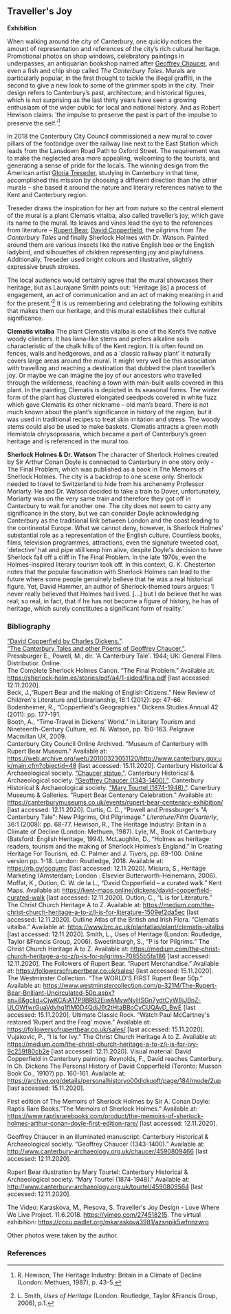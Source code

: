 ## Traveller's Joy

**Exhibition**

When walking around the city of Canterbury, one quickly notices the amount of representation and references of the city’s rich cultural heritage. Promotional photos on shop windows, celebratory paintings in underpasses, an antiquarian bookshop named after [Geoffrey Chaucer](/14c/14c-chaucer-biography), and even a fish and chip shop called _The Canterbury Tales_. Murals are particularly popular, in the first thought to tackle the illegal graffiti, in the second to give a new look to some of the grimmer spots in the city. Their design refers to Canterbury’s past, architecture, and historical figures, which is not surprising as the last thirty years have seen a growing enthusiasm of the wider public for local and national history.  And as Robert Hewison claims: ʹthe impulse to preserve the past is part of the impulse to preserve the self.ʹ[^ref1] 

In 2018 the Canterbury City Council commissioned a new mural to cover pillars of the footbridge over the railway line next to the East Station which leads from the Lansdown Road Path to Oxford Street. The requirement was to make the neglected area more appealing, welcoming to the tourists, and generating a sense of pride for the locals. The winning design from the American artist [Gloria Treseder](https://www.gtreseder.com/), studying in Canterbury in that time, accomplished this mission by choosing a different direction than the other murals – she based it around the nature and literary references native to the Kent and Canterbury region.

Treseder draws the inspiration for her art from nature so the central element of the mural is a plant Clematis vitalba, also called traveller’s joy, which gave its name to the mural. Its leaves and vines lead the eye to the references from literature – [Rupert Bear](20c-tourtel-biography), [David Copperfield](/dickens/david-copperfield-curated-walk/), the pilgrims from _The Canterbury Tales_ and finally Sherlock Holmes with Dr. Watson. Painted around them are various insects like the native English bee or the English ladybird, and silhouettes of children representing joy and playfulness. Additionally, Treseder used bright colours and illustrative, slightly expressive brush strokes.

The local audience would certainly agree that the mural showcases their heritage, but as Laurajane Smith points out: 'Heritage [is] a process of engagement, an act of communication and an act of making meaning in and for the present.'[^ref2]  It is us remembering and celebrating the following exhibits that makes them our heritage, and this mural establishes their cultural significance.

**Clematis vitalba**
The plant Clematis vitalba is one of the Kent’s five native woody climbers.  It has liana-like stems and prefers alkaline soils characteristic of the chalk hills of the Kent region. It is often found on fences, walls and hedgerows, and as a 'classic railway plant' it naturally covers large areas around the mural.  It might very well be this association with travelling and reaching a destination that dubbed the plant traveller’s joy. Or maybe we can imagine the joy of our ancestors who travelled through the wilderness, reaching a town with man-built walls covered in this plant. In the painting, Clematis is depicted in its seasonal forms. The winter form of the plant has clustered elongated seedpods covered in white fuzz which gave Clematis its other nickname – old man’s beard. There is not much known about the plant’s significance in history of the region, but it was used in traditional recipes to treat skin irritation and stress. The woody stems could also be used to make baskets. Clematis attracts a green moth Hemistola chrysoprasaria, which became a part of Canterbury’s green heritage and is referenced in the mural too. 

**Sherlock Holmes & Dr. Watson**
The character of Sherlock Holmes created by Sir Arthur Conan Doyle is connected to Canterbury in one story only - The Final Problem, which was published as a book in The Memoirs of Sherlock Holmes. The city is a backdrop to one scene only. Sherlock needed to travel to Switzerland to hide from his archenemy Professor Moriarty. He and Dr. Watson decided to take a train to Dover, unfortunately, Moriarty was on the very same train and therefore they got off in Canterbury to wait for another one.  The city does not seem to carry any significance in the story, but we can consider Doyle acknowledging Canterbury as the traditional link between London and the coast leading to the continental Europe. What we cannot deny, however, is Sherlock Holmes' substantial role as a representation of the English culture. Countless books, films, television programmes, attractions, even the signature tweeted coat, ʹdetectiveʹ hat and pipe still keep him alive, despite Doyle's decision to have Sherlock fall off a cliff in The Final Problem. In the late 1970s, even the Holmes-inspired literary tourism took off.  In this context, G. K. Chesterton notes that the popular fascination with Sherlock Holmes can lead to the future where some people genuinely believe that he was a real historical figure. Yet, David Hammer, an author of Sherlock-themed tours argues:
 ʹI never really believed that Holmes had lived. […] but I do believe that he was real; so real, in fact, that if he has not become a figure of history, he has of heritage, which surely constitutes a significant form of reality.ʹ 

### Bibliography

[“David Copperfield by Charles Dickens.”](http://www.literatureproject.com/david-copperfield/index.htm).   
[“The Canterbury Tales and other Poems of Geoffrey Chaucer.”](http://www.literatureproject.com/canterbury-tales/index.htm).   
Pressburger E., Powell, M., dir. 'A Canterbury Tale'. 1944; UK: General Films Distributior. Online.   
The Complete Sherlock Holmes Canon. “The Final Problem.” Available at: https://sherlock-holm.es/stories/pdf/a4/1-sided/fina.pdf [last accessed: 12.11.2020].   
Beck, J.,”Rupert Bear and the making of English Citizens.” New Review of Children's Literature and Librarianship, 18:1 (2012): pp: 47-66.   
Bodenheimer, R., “Copperfield's Geographies.” Dickens Studies Annual  42 (2011): pp. 177-191.   
Booth, A., “Time-Travel in Dickens' World.” In Literary Tourism and Nineteenth-Century Culture, ed. N. Watson, pp. 150-163. Pelgrave Macmillan UK, 2009.   
Canterbury City Council Online Archived. “Museum of Canterbury with Rupert Bear Museum.” Available at: https://web.archive.org/web/20100323051120/http://www.canterbury.gov.uk/main.cfm?objectid=48 [last accessed: 15.11.2020].
Canterbury Historical & Archaeological society. [“Chaucer statue.”](http://www.canterbury-archaeology.org.uk/chaucer-statue/4594466862).
Canterbury Historical & Archaeological society. [“Geoffrey Chaucer (1343-1400).”](http://www.canterbury-archaeology.org.uk/chaucer/4590809466).
Canterbury Historical & Archaeological society. [“Mary Tourtel (1874-1948).”](http://www.canterbury-archaeology.org.uk/tourtel/4590809564).
Canerbury Museums & Galleries. “Rupert Bear Centenary Celebration.” Available at: https://canterburymuseums.co.uk/events/rupert-bear-centenary-exhibition/ [last accessed: 12.11.2020].
Curtis, C. C., “Powell and Pressburger's "A Canterbury Tale": New Pilgrims, Old Pilgrimage.” _Literature/Film Quarterly_, 36:1 (2008): pp. 68-77. 
Hewison,  R., The Heritage Industry: Britain in a Climate of Decline (London: Methuen, 1987).
Lyle, M., Book of Canterbury (Batsford: English Heritage, 1994).
McLaughlin, D., “Holmes as heritage: readers, tourism and the making of Sherlock Holmes’s England.” In Creating Heritage For Tourism,  ed. C. Palmer and J. Tivers,  pp. 89-100. Online version pp. 1-18. London: Routledge, 2018. Available at: https://rb.gy/gcqumc  [last accessed: 12.11.2020].
Misiura, S., Heritage Marketing (Amsterdam; London : Elsevier Butterworth-Heinemann, 2006).
Moffat, K., Outlon, C. W. de la L., “David Copperfield – a curated walk.” Kent Maps. Available at: https://kent-maps.online/dickens/david-copperfield-curated-walk  [last accessed: 12.11.2020].
Outlon, C., “L is for Literature.” The Christ Church Heritage A to Z. Available at: https://medium.com/the-christ-church-heritage-a-to-z/l-is-for-literature-1509ef2da5ec  [last accessed: 12.11.2020].
Outline Atlas of the British and Irish Flora. “Clematis vitalba.” Available at: https://www.brc.ac.uk/plantatlas/plant/clematis-vitalba  [last accessed: 12.11.2020].
Smith, L., Uses of Heritage (London: Routledge, Taylor &Francis Group, 2006).
Sweetinburgh, S., “P is for Pilgrims.” The Christ Church Heritage A to Z. Available at: https://medium.com/the-christ-church-heritage-a-to-z/p-is-for-pilgrims-70855b5fa186 [last accessed: 12.11.2020].
The Followers of Rupert Bear. “Rupert Merchandise.” Available at: https://followersofrupertbear.co.uk/sales/ [last accessed: 15.11.2020].
The Westminster Collection. “The WORLD'S FIRST Rupert Bear 50p.” Available at: https://www.westminstercollection.com/p-321M/The-Rupert-Bear-Brilliant-Uncirculated-50p.aspx?sn=8&gclid=CjwKCAiA17P9BRB2EiwAMvwNyHSGn7ydtCyW8jJBnZ-ULOWfwrGuaVdvhq1fIM0D4QdjJ6t2tHtaBBoCyCUQAvD_BwE  [last accessed: 15.11.2020].
Ultimate Classic Rock. “Watch Paul McCartney's restored ʹRupert and the Frogʹ movie.” Available at: https://followersofrupertbear.co.uk/sales/ [last accessed: 15.11.2020].
Vujakovic, P., “I is for Ivy.” The Christ Church Heritage A to Z. Available at: https://medium.com/the-christ-church-heritage-a-to-z/i-is-for-ivy-9c259f80cb2e  [last accessed: 12.11.2020].
Visual material:
David Copperfield in Canterbury painting:
Reynolds, F., David reaches Canterbury. In Ch. Dickens The Personal History of David Copperfield (Toronto: Musson Book Co., 1910?) pp. 160-161. Available at: https://archive.org/details/personalhistoryo00dickuoft/page/184/mode/2up [last accessed: 15.11.2020].

First edition of The Memoirs of Sherlock Holmes by Sir A. Conan Doyle:
Raptis Rare Books.”The Memoirs of Sherlock Holmes.” Available at: https://www.raptisrarebooks.com/product/the-memoirs-of-sherlock-holmes-arthur-conan-doyle-first-edition-rare/ [last accessed: 12.11.2020].

Geoffrey Chaucer in an illuminated manuscript:
Canterbury Historical & Archaeological society. “Geoffrey Chaucer (1343-1400).” Available at: http://www.canterbury-archaeology.org.uk/chaucer/4590809466  [last accessed: 12.11.2020].

Rupert Bear illustration by Mary Tourtel: 
Canterbury Historical & Archaeological society. “Mary Tourtel (1874-1948).” Available at: http://www.canterbury-archaeology.org.uk/tourtel/4590809564  [last accessed: 12.11.2020].

The Video:
Karaskova, M., Piesova, S. Traveller's Joy Design - Love Where We Live Project. 11.6.2018. https://vimeo.com/274518215.
The virtual exhibition: https://cccu.padlet.org/mkaraskova3981/azsnpik5wfnnzwro 

Other photos were taken by the author.

### References

[^ref1]: R. Hewison, The Heritage Industry: Britain in a Climate of Decline (London: Methuen, 1987), p. 43-5.   
[^ref2]: L. Smith, _Uses of Heritage_ (London: Routledge, Taylor &Francis Group, 2006), p.1.


